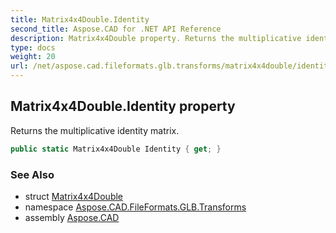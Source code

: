 ```yaml
---
title: Matrix4x4Double.Identity
second_title: Aspose.CAD for .NET API Reference
description: Matrix4x4Double property. Returns the multiplicative identity matrix
type: docs
weight: 20
url: /net/aspose.cad.fileformats.glb.transforms/matrix4x4double/identity/
---
```

## Matrix4x4Double.Identity property

Returns the multiplicative identity matrix.

```csharp
public static Matrix4x4Double Identity { get; }
```

### See Also

* struct [Matrix4x4Double](../)
* namespace [Aspose.CAD.FileFormats.GLB.Transforms](../../matrix4x4double/)
* assembly [Aspose.CAD](../../../)


